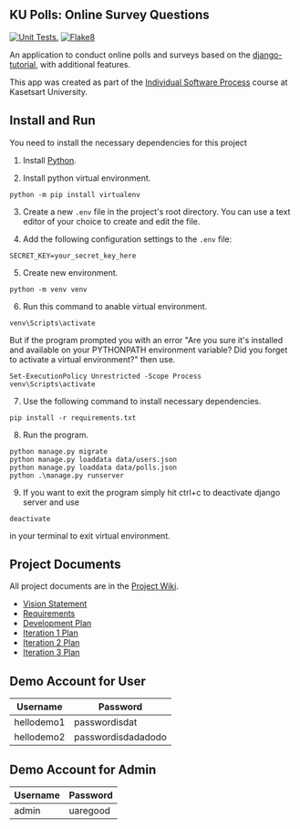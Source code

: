 ## KU Polls: Online Survey Questions 
[![Unit Tests.](https://github.com/GGWPXXXX/ku-polls/actions/workflows/python-package.yml/badge.svg)](https://github.com/GGWPXXXX/ku-polls/actions/workflows/python-package.yml)
[![Flake8](https://github.com/GGWPXXXX/ku-polls/actions/workflows/flake8.yml/badge.svg)](https://github.com/GGWPXXXX/ku-polls/actions/workflows/flake8.yml)

An application to conduct online polls and surveys based
on the [django-tutorial](https://docs.djangoproject.com/en/4.2/intro/tutorial01/), with
additional features.

This app was created as part of the [Individual Software Process](
https://cpske.github.io/ISP) course at Kasetsart University.

## Install and Run

You need to install the necessary dependencies for this project
1. Install [Python](https://www.python.org/downloads/).

2. Install python virtual environment.
```
python -m pip install virtualenv 
```

3. Create a new `.env` file in the project's root directory. You can use a text editor of your choice to create and edit the file.

4. Add the following configuration settings to the `.env` file:

```
SECRET_KEY=your_secret_key_here
```

5. Create new environment.
```
python -m venv venv
```
6. Run this command to anable virtual environment.
```
venv\Scripts\activate
```
But if the program prompted you with an error 
"Are you sure it's installed and available on your PYTHONPATH environment variable? Did you forget to activate a virtual environment?"
then use.
```
Set-ExecutionPolicy Unrestricted -Scope Process 
venv\Scripts\activate
```
7. Use the following command to install necessary dependencies.
```
pip install -r requirements.txt 
``` 
8. Run the program.
```
python manage.py migrate
python manage.py loaddata data/users.json
python manage.py loaddata data/polls.json
python .\manage.py runserver
```
  9. If you want to exit the program simply hit ctrl+c to deactivate django server and use 
```
deactivate
```
in your terminal to exit virtual environment.


## Project Documents

All project documents are in the [Project Wiki](../../wiki/Home).

- [Vision Statement](../../wiki/Vision%20Statement)
- [Requirements](../../wiki/Requirements)
- [Development Plan](../../wiki/Development%20Plan)
- [Iteration 1 Plan](../../wiki/Iteration-1-Plan)
- [Iteration 2 Plan](../../wiki/Iteration-2-Plan)
- [Iteration 3 Plan](../../wiki/Iteration-3-Plan)


## Demo Account for User
| Username  | Password        |
|-----------|-----------------|
|   hellodemo1   | passwordisdat |
|   hellodemo2   | passwordisdadadodo |

## Demo Account for Admin
| Username  | Password        |
|-----------|-----------------|
|   admin   | uaregood |
